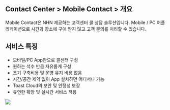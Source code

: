 ## Contact Center > Mobile Contact > 개요
Mobile Contact은 NHN  제공하는 고객센터 콜 상담 솔루션입니다. 
Mobile / PC 어플리케이션으로 시간과 장소에 구애 받지 않고 고객 문의를 처리할 수 있습니다.

## 서비스 특징

* 모바일/PC App만으로 콜센터 구성
* 원하는 석수 만큼 자유롭게 구성
* 초기 구축비용 및 운영 유지 비용 없음
* 시간/공간 제약 없이 App 설치하면 어디서나 가능
* Toast Cloud의 보안 및 안정성 보장
* 유연한 확장 및 실시간 서비스 적용

![](http://static.toastoven.net/prod_contact_center/MobileContact_intro.png)
